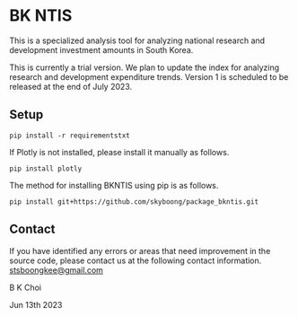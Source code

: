 # BK NTIS

This is a specialized analysis tool for analyzing national research and development investment amounts in South Korea. 

This is currently a trial version. We plan to update the index for analyzing research and development expenditure trends. Version 1 is scheduled to be released at the end of July 2023.

## Setup

```
pip install -r requirementstxt
```

If Plotly is not installed, please install it manually as follows.

```
pip install plotly
```

The method for installing BKNTIS using pip is as follows.

```
pip install git+https://github.com/skyboong/package_bkntis.git 
```
## Contact 
If you have identified any errors or areas that need improvement in the source code, please contact us at the following contact information.
stsboongkee@gmail.com

B K Choi

Jun 13th 2023

